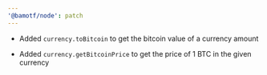 ```yaml
---
'@bamotf/node': patch
---
```


- Added `currency.toBitcoin` to get the bitcoin value of a currency amount

- Added `currency.getBitcoinPrice` to get the price of 1 BTC in the given
  currency
